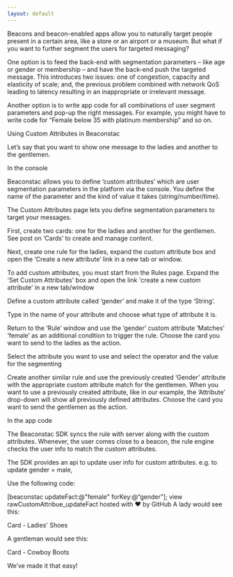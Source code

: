 ```yaml
---
layout: default
---
```


Beacons and beacon-enabled apps allow you to naturally target people present in a certain area, like a store or an airport or a museum. But what if you want to further segment the users for targeted messaging?

One option is to feed the back-end with segmentation parameters – like age or gender or membership – and have the back-end push the targeted message. This introduces two issues: one of congestion, capacity and elasticity of scale; and, the previous problem combined with network QoS leading to latency resulting in an inappropriate or irrelevant message.

Another option is to write app code for all combinations of user segment parameters and pop-up the right messages. For example, you might have to write code for “Female below 35 with platinum membership” and so on.

Using Custom Attributes in Beaconstac

Let’s say that you want to show one message to the ladies and another to the gentlemen.

In the console

Beaconstac allows you to define ‘custom attributes’ which are user segmentation parameters in the platform via the console. You define the name of the parameter and the kind of value it takes (string/number/time).


The Custom Attributes page lets you define segmentation parameters to target your messages.

First, create two cards: one for the ladies and another for the gentlemen. See post on ‘Cards’ to create and manage content.

Next, create one rule for the ladies, expand the custom attribute box and open the ‘Create a new attribute’ link in a new tab or window.

To add custom attributes, you must start from the Rules page. Expand the 'Set Custom Attributes' box and open the link 'create a new custom attribute' in a new tab/window

Define a custom attribute called ‘gender’ and make it of the type ‘String’.

Type in the name of your attribute and choose what type of attribute it is.

Return to the ‘Rule’ window and use the ‘gender’ custom attribute ‘Matches’ ‘female’ as an additional condition to trigger the rule. Choose the card you want to send to the ladies as the action.

Select the attribute you want to use and select the operator and the value for the segmenting

Create another similar rule and use the previously created ‘Gender’ attribute with the appropriate custom attribute match for the gentlemen. When you want to use a previously created attribute, like in our example, the ‘Attribute’ drop-down will show all previously defined attributes. Choose the card you want to send the gentlemen as the action.

In the app code

The Beaconstac SDK syncs the rule with server along with the custom attributes. Whenever, the user comes close to a beacon, the rule engine checks the user info to match the custom attributes.

The SDK provides an api to update user info for custom attributes. e.g. to update gender = male,

Use the following code:

[beaconstac updateFact:@"female" forKey:@“gender”];
view rawCustomAttribue_updateFact hosted with ❤ by GitHub
A lady would see this:

Card - Ladies' Shoes

A gentleman would see this:

Card - Cowboy Boots

We’ve made it that easy!
